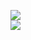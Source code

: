 [![](https://img.shields.io/badge/Made%20With-Github%20Spray-lightgrey.svg?style=for-the-badge&logo=github)](https://github.com/Annihil/github-spray#532)  
[![](https://i.imgur.com/2DrTn0Z.gif)](https://github.com/Annihil/github-spray)
